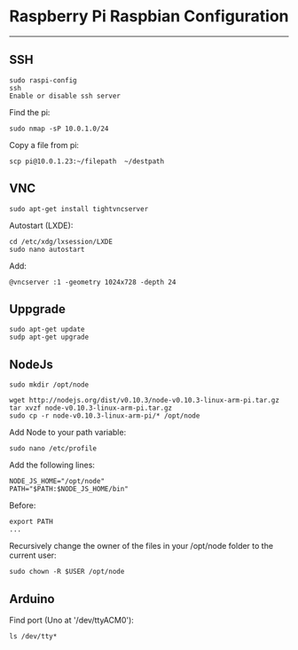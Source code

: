 # Raspberry Pi Raspbian Configuration
---

## SSH
```
sudo raspi-config
ssh
Enable or disable ssh server
```

Find the pi:
```
sudo nmap -sP 10.0.1.0/24
```

Copy a file from pi:
```
scp pi@10.0.1.23:~/filepath  ~/destpath
```


## VNC

```
sudo apt-get install tightvncserver
```

Autostart (LXDE):
```
cd /etc/xdg/lxsession/LXDE
sudo nano autostart
```
Add:
```
@vncserver :1 -geometry 1024x728 -depth 24
```

## Uppgrade
```
sudo apt-get update
sudp apt-get upgrade
```


## NodeJs

```
sudo mkdir /opt/node
```

```
wget http://nodejs.org/dist/v0.10.3/node-v0.10.3-linux-arm-pi.tar.gz
tar xvzf node-v0.10.3-linux-arm-pi.tar.gz
sudo cp -r node-v0.10.3-linux-arm-pi/* /opt/node
```

Add Node to your path variable:

```
sudo nano /etc/profile
```

Add the following lines:

```
NODE_JS_HOME="/opt/node"
PATH="$PATH:$NODE_JS_HOME/bin"
```
Before:
```
export PATH
...
```

Recursively change the owner of the files in your /opt/node folder to the current user:
```
sudo chown -R $USER /opt/node
```


## Arduino

Find port (Uno at '/dev/ttyACM0'):
```
ls /dev/tty*
```
















